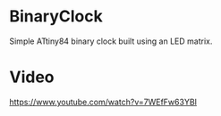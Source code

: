# BinaryClock

Simple ATtiny84 binary clock built using an LED matrix.

# Video
https://www.youtube.com/watch?v=7WEfFw63YBI 
